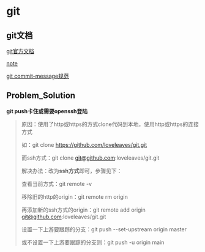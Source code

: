 # git



## git文档

[git官方文档](./git_guides)

[note](./note.md)

[git commit-message规范](git-message.md)

## Problem_Solution

**git push卡住或需要openssh登陆**

> 原因：使用了http或https的方式clone代码到本地，使用http或https的连接方式
>
> 如：git clone https://github.com/loveleaves/git.git
>
> 而ssh方式：git clone git@github.com:loveleaves/git.git
>
> 解决办法：改为**ssh方式**即可，步骤见下：
>
> 查看当前方式：git remote -v
>
> 移除旧的http的origin：git remote rm origin
>
> 再添加新的ssh方式的origin：git remote add origin git@github.com:loveleaves/git.git
>
> 设置一下上游要跟踪的分支：git push --set-upstream origin master
>
> 或不设置一下上游要跟踪的分支则：git push -u origin main



